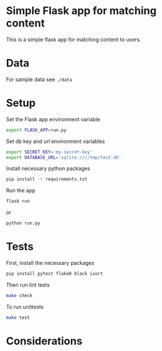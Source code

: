 # Simple Flask app for matching content

This is a simple flask app for matching content to users. 

# Data

For sample data see `./data`

# Setup

Set the Flask app environment variable
```bash
export FLASK_APP=run.py
```

Set db key and url environment variables
```bash
export SECRET_KEY='my-secret-key'
export DATABASE_URL='sqlite:////tmp/test.db'
```

Install necessary python packages
```bash
pip install -r requirements.txt
```

Run the app
```bash
flask run
```

or

```bash
python run.py
```


# Tests

First, install the necessary packages
```bash
pip install pytest flake8 black isort
```

Then run lint tests

```bash
make check
```

To run unittests

```bash
make test
```

# Considerations
